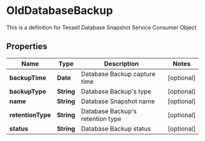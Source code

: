 

# OldDatabaseBackup

This is a definition for Tessell Database Snapshot Service Consumer Object

## Properties

Name | Type | Description | Notes
------------ | ------------- | ------------- | -------------
**backupTime** | **Date** | Database Backup capture time |  [optional]
**backupType** | **String** | Database Backup&#39;s type |  [optional]
**name** | **String** | Database Snapshot name |  [optional]
**retentionType** | **String** | Database Backup&#39;s retention type |  [optional]
**status** | **String** | Database Backup status |  [optional]



